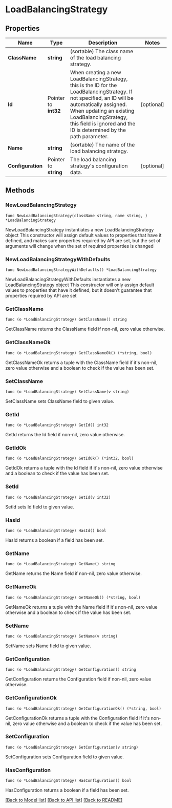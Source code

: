 # LoadBalancingStrategy

## Properties

Name | Type | Description | Notes
------------ | ------------- | ------------- | -------------
**ClassName** | **string** | (sortable) The class name of the load balancing strategy. | 
**Id** | Pointer to **int32** | When creating a new LoadBalancingStrategy, this is the ID for the LoadBalancingStrategy. If not specified, an ID will be automatically assigned. When updating an existing LoadBalancingStrategy, this field is ignored and the ID is determined by the path parameter. | [optional] 
**Name** | **string** | (sortable) The name of the load balancing strategy. | 
**Configuration** | Pointer to **string** | The load balancing strategy&#39;s configuration data. | [optional] 

## Methods

### NewLoadBalancingStrategy

`func NewLoadBalancingStrategy(className string, name string, ) *LoadBalancingStrategy`

NewLoadBalancingStrategy instantiates a new LoadBalancingStrategy object
This constructor will assign default values to properties that have it defined,
and makes sure properties required by API are set, but the set of arguments
will change when the set of required properties is changed

### NewLoadBalancingStrategyWithDefaults

`func NewLoadBalancingStrategyWithDefaults() *LoadBalancingStrategy`

NewLoadBalancingStrategyWithDefaults instantiates a new LoadBalancingStrategy object
This constructor will only assign default values to properties that have it defined,
but it doesn't guarantee that properties required by API are set

### GetClassName

`func (o *LoadBalancingStrategy) GetClassName() string`

GetClassName returns the ClassName field if non-nil, zero value otherwise.

### GetClassNameOk

`func (o *LoadBalancingStrategy) GetClassNameOk() (*string, bool)`

GetClassNameOk returns a tuple with the ClassName field if it's non-nil, zero value otherwise
and a boolean to check if the value has been set.

### SetClassName

`func (o *LoadBalancingStrategy) SetClassName(v string)`

SetClassName sets ClassName field to given value.


### GetId

`func (o *LoadBalancingStrategy) GetId() int32`

GetId returns the Id field if non-nil, zero value otherwise.

### GetIdOk

`func (o *LoadBalancingStrategy) GetIdOk() (*int32, bool)`

GetIdOk returns a tuple with the Id field if it's non-nil, zero value otherwise
and a boolean to check if the value has been set.

### SetId

`func (o *LoadBalancingStrategy) SetId(v int32)`

SetId sets Id field to given value.

### HasId

`func (o *LoadBalancingStrategy) HasId() bool`

HasId returns a boolean if a field has been set.

### GetName

`func (o *LoadBalancingStrategy) GetName() string`

GetName returns the Name field if non-nil, zero value otherwise.

### GetNameOk

`func (o *LoadBalancingStrategy) GetNameOk() (*string, bool)`

GetNameOk returns a tuple with the Name field if it's non-nil, zero value otherwise
and a boolean to check if the value has been set.

### SetName

`func (o *LoadBalancingStrategy) SetName(v string)`

SetName sets Name field to given value.


### GetConfiguration

`func (o *LoadBalancingStrategy) GetConfiguration() string`

GetConfiguration returns the Configuration field if non-nil, zero value otherwise.

### GetConfigurationOk

`func (o *LoadBalancingStrategy) GetConfigurationOk() (*string, bool)`

GetConfigurationOk returns a tuple with the Configuration field if it's non-nil, zero value otherwise
and a boolean to check if the value has been set.

### SetConfiguration

`func (o *LoadBalancingStrategy) SetConfiguration(v string)`

SetConfiguration sets Configuration field to given value.

### HasConfiguration

`func (o *LoadBalancingStrategy) HasConfiguration() bool`

HasConfiguration returns a boolean if a field has been set.


[[Back to Model list]](../README.md#documentation-for-models) [[Back to API list]](../README.md#documentation-for-api-endpoints) [[Back to README]](../README.md)



